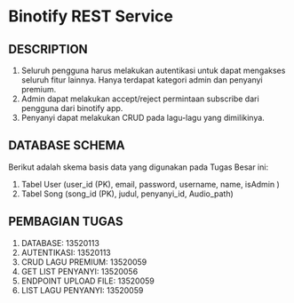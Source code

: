 # Binotify REST Service

## DESCRIPTION

1. Seluruh pengguna harus melakukan autentikasi untuk dapat mengakses seluruh fitur lainnya. Hanya terdapat kategori admin dan penyanyi premium.
2. Admin dapat melakukan accept/reject permintaan subscribe dari pengguna dari binotify app.
3. Penyanyi dapat melakukan CRUD pada lagu-lagu yang dimilikinya.

## DATABASE SCHEMA

Berikut adalah skema basis data yang digunakan pada Tugas Besar ini:

1. Tabel User (user_id (PK), email, password, username, name, isAdmin )
2. Tabel Song (song_id (PK), judul, penyanyi_id, Audio_path)

## PEMBAGIAN TUGAS
1. DATABASE: 13520113
2. AUTENTIKASI: 13520113
3. CRUD LAGU PREMIUM: 13520059
4. GET LIST PENYANYI: 13520056
5. ENDPOINT UPLOAD FILE: 13520059
6. LIST LAGU PENYANYI: 13520059